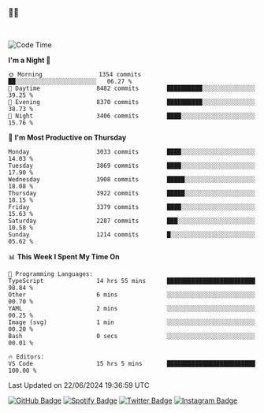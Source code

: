 ### 🤙🍺

<!-- <a href="https://github-readme-stats.vercel.app/api?username=hzak2xx&count_private=true&show_icons=true&theme=dracula">
  <img align="center" src="https://github-readme-stats.vercel.app/api?username=hzak2xx&count_private=true&show_icons=true&theme=dracula" />
</a>
</br> -->
</br>

<!--START_SECTION:waka-->
![Code Time](http://img.shields.io/badge/Code%20Time-3%2C429%20hrs%2023%20mins-blue)

**I'm a Night 🦉** 

```text
🌞 Morning                1354 commits        ██░░░░░░░░░░░░░░░░░░░░░░░   06.27 % 
🌆 Daytime                8482 commits        ██████████░░░░░░░░░░░░░░░   39.25 % 
🌃 Evening                8370 commits        ██████████░░░░░░░░░░░░░░░   38.73 % 
🌙 Night                  3406 commits        ████░░░░░░░░░░░░░░░░░░░░░   15.76 % 
```
📅 **I'm Most Productive on Thursday** 

```text
Monday                   3033 commits        ████░░░░░░░░░░░░░░░░░░░░░   14.03 % 
Tuesday                  3869 commits        ████░░░░░░░░░░░░░░░░░░░░░   17.90 % 
Wednesday                3908 commits        █████░░░░░░░░░░░░░░░░░░░░   18.08 % 
Thursday                 3922 commits        █████░░░░░░░░░░░░░░░░░░░░   18.15 % 
Friday                   3379 commits        ████░░░░░░░░░░░░░░░░░░░░░   15.63 % 
Saturday                 2287 commits        ███░░░░░░░░░░░░░░░░░░░░░░   10.58 % 
Sunday                   1214 commits        █░░░░░░░░░░░░░░░░░░░░░░░░   05.62 % 
```


📊 **This Week I Spent My Time On** 

```text
💬 Programming Languages: 
TypeScript               14 hrs 55 mins      █████████████████████████   98.84 % 
Other                    6 mins              ░░░░░░░░░░░░░░░░░░░░░░░░░   00.70 % 
YAML                     2 mins              ░░░░░░░░░░░░░░░░░░░░░░░░░   00.25 % 
Image (svg)              1 min               ░░░░░░░░░░░░░░░░░░░░░░░░░   00.20 % 
Bash                     0 secs              ░░░░░░░░░░░░░░░░░░░░░░░░░   00.01 % 

🔥 Editors: 
VS Code                  15 hrs 5 mins       █████████████████████████   100.00 % 
```


 Last Updated on 22/06/2024 19:36:59 UTC
<!--END_SECTION:waka-->

[![GitHub Badge](https://img.shields.io/badge/GitHub-100000?style=for-the-badge&logo=github&logoColor=white)](https://github.com/hzak2xx)
[![Spotify Badge](https://img.shields.io/badge/Spotify-1ED760?&style=for-the-badge&logo=spotify&logoColor=white)](https://open.spotify.com/user/uf90s6sbbh75a1mt44clkhkvf)
[![Twitter Badge](https://img.shields.io/badge/Twitter-1DA1F2?style=for-the-badge&logo=twitter&logoColor=white)](https://twitter.com/hzak2xx)
[![Instagram Badge](https://img.shields.io/badge/Instagram-E4405F?style=for-the-badge&logo=instagram&logoColor=white)](https://www.instagram.com/hzak2xx/)
